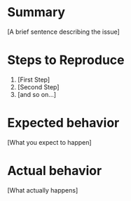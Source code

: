 # Summary
[A brief sentence describing the issue]

# Steps to Reproduce
1. [First Step]
2. [Second Step]
3. [and so on...]

# Expected behavior
[What you expect to happen]

# Actual behavior
[What actually happens]
